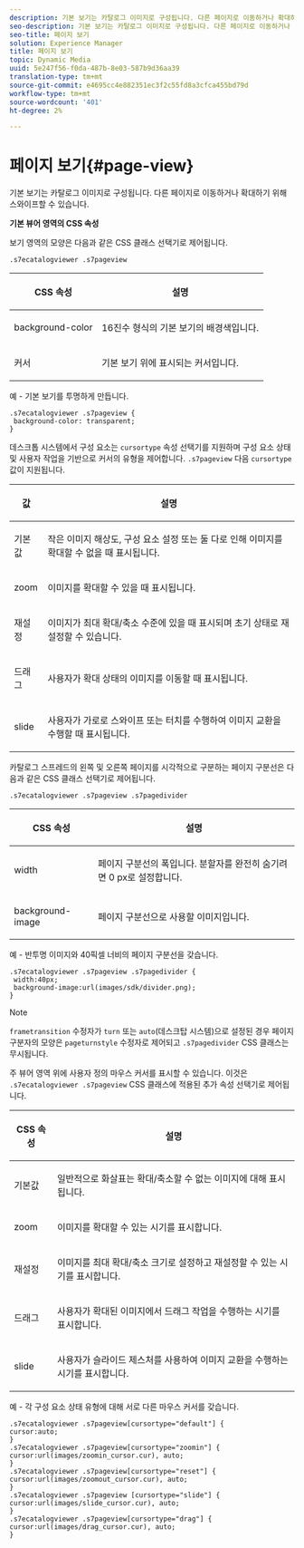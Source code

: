 ```yaml
---
description: 기본 보기는 카탈로그 이미지로 구성됩니다. 다른 페이지로 이동하거나 확대하기 위해 스와이프할 수 있습니다.
seo-description: 기본 보기는 카탈로그 이미지로 구성됩니다. 다른 페이지로 이동하거나 확대하기 위해 스와이프할 수 있습니다.
seo-title: 페이지 보기
solution: Experience Manager
title: 페이지 보기
topic: Dynamic Media
uuid: 5e247f56-f0da-487b-8e03-587b9d36aa39
translation-type: tm+mt
source-git-commit: e4695cc4e882351ec3f2c55fd8a3cfca455bd79d
workflow-type: tm+mt
source-wordcount: '401'
ht-degree: 2%

---
```



# 페이지 보기{#page-view}

기본 보기는 카탈로그 이미지로 구성됩니다. 다른 페이지로 이동하거나 확대하기 위해 스와이프할 수 있습니다.

<!--<a id="section_061E550C1C1D4DB2BD663A898895B38C"></a>-->

**기본 뷰어 영역의 CSS 속성**

보기 영역의 모양은 다음과 같은 CSS 클래스 선택기로 제어됩니다.

```
.s7ecatalogviewer .s7pageview
```

<table id="table_94EE3F5BBE4547C0B4943471CEE7EDE4"> 
 <thead> 
  <tr> 
   <th colname="col1" class="entry"> <p> CSS 속성 </p> </th> 
   <th colname="col2" class="entry"> <p>설명 </p> </th> 
  </tr> 
 </thead>
 <tbody> 
  <tr> 
   <td colname="col1"> <p> <span class="codeph"> background-color  </span> </p> </td> 
   <td colname="col2"> <p> 16진수 형식의 기본 보기의 배경색입니다. </p> </td> 
  </tr> 
  <tr> 
   <td colname="col1"> <p> <span class="codeph"> 커서  </span> </p> </td> 
   <td colname="col2"> <p>기본 보기 위에 표시되는 커서입니다. </p> </td> 
  </tr> 
 </tbody> 
</table>

예 - 기본 보기를 투명하게 만듭니다.

```
.s7ecatalogviewer .s7pageview { 
 background-color: transparent; 
}
```

데스크톱 시스템에서 구성 요소는 `cursortype` 속성 선택기를 지원하며 구성 요소 상태 및 사용자 작업을 기반으로 커서의 유형을 제어합니다. `.s7pageview` 다음 `cursortype` 값이 지원됩니다.

<table id="table_45B83F6CCDE84C36B0E087CA9144BFE6"> 
 <thead> 
  <tr> 
   <th colname="col1" class="entry"> <p>값 </p> </th> 
   <th colname="col2" class="entry"> <p>설명 </p> </th> 
  </tr> 
 </thead>
 <tbody> 
  <tr> 
   <td colname="col1"> <p> <span class="codeph"> 기본값 </span> </p> </td> 
   <td colname="col2"> <p>작은 이미지 해상도, 구성 요소 설정 또는 둘 다로 인해 이미지를 확대할 수 없을 때 표시됩니다. </p> </td> 
  </tr> 
  <tr> 
   <td colname="col1"> <p> <span class="codeph"> zoom  </span> </p> </td> 
   <td colname="col2"> <p>이미지를 확대할 수 있을 때 표시됩니다. </p> </td> 
  </tr> 
  <tr> 
   <td colname="col1"> <p> <span class="codeph"> 재설정 </span> </p> </td> 
   <td colname="col2"> <p>이미지가 최대 확대/축소 수준에 있을 때 표시되며 초기 상태로 재설정할 수 있습니다. </p> </td> 
  </tr> 
  <tr> 
   <td colname="col1"> <p> <span class="codeph"> 드래그 </span> </p> </td> 
   <td colname="col2"> <p>사용자가 확대 상태의 이미지를 이동할 때 표시됩니다. </p> </td> 
  </tr> 
  <tr> 
   <td colname="col1"> <p> <span class="codeph"> slide  </span> </p> </td> 
   <td colname="col2"> <p>사용자가 가로로 스와이프 또는 터치를 수행하여 이미지 교환을 수행할 때 표시됩니다. </p> </td> 
  </tr> 
 </tbody> 
</table>

카탈로그 스프레드의 왼쪽 및 오른쪽 페이지를 시각적으로 구분하는 페이지 구분선은 다음과 같은 CSS 클래스 선택기로 제어됩니다.

`.s7ecatalogviewer .s7pageview .s7pagedivider`

<table id="table_77EBC9A77BF14CF4974F8F43C709A207"> 
 <thead> 
  <tr> 
   <th colname="col1" class="entry"> <p> CSS 속성 </p> </th> 
   <th colname="col2" class="entry"> <p>설명 </p> </th> 
  </tr> 
 </thead>
 <tbody> 
  <tr> 
   <td colname="col1"> <p> <span class="codeph"> width </span> </p> </td> 
   <td colname="col2"> <p> 페이지 구분선의 폭입니다. 분할자를 완전히 숨기려면 <span class="codeph"> 0 </span> px로 설정합니다. </p> </td> 
  </tr> 
  <tr> 
   <td colname="col1"> <p> <span class="codeph"> background-image  </span> </p> </td> 
   <td colname="col2"> <p>페이지 구분선으로 사용할 이미지입니다. </p> </td> 
  </tr> 
 </tbody> 
</table>

예 - 반투명 이미지와 40픽셀 너비의 페이지 구분선을 갖습니다.

```
.s7ecatalogviewer .s7pageview .s7pagedivider { 
 width:40px; 
 background-image:url(images/sdk/divider.png); 
}
```

>[!NOTE]
>
>`frametransition` 수정자가 `turn` 또는 `auto`(데스크탑 시스템)으로 설정된 경우 페이지 구분자의 모양은 `pageturnstyle` 수정자로 제어되고 `.s7pagedivider` CSS 클래스는 무시됩니다.

주 뷰어 영역 위에 사용자 정의 마우스 커서를 표시할 수 있습니다. 이것은 `.s7ecatalogviewer .s7pageview` CSS 클래스에 적용된 추가 속성 선택기로 제어됩니다.

<table id="table_908164DECF9347A19A9696A23BBDB1A2"> 
 <thead> 
  <tr> 
   <th colname="col1" class="entry"> <p> CSS 속성 </p> </th> 
   <th colname="col2" class="entry"> <p>설명 </p> </th> 
  </tr> 
 </thead>
 <tbody> 
  <tr> 
   <td colname="col1"> <p> <span class="codeph"> 기본값 </span> </p> </td> 
   <td colname="col2"> <p> 일반적으로 화살표는 확대/축소할 수 없는 이미지에 대해 표시됩니다. </p> </td> 
  </tr> 
  <tr> 
   <td colname="col1"> <p> <span class="codeph"> zoom  </span> </p> </td> 
   <td colname="col2"> <p> 이미지를 확대할 수 있는 시기를 표시합니다. </p> </td> 
  </tr> 
  <tr> 
   <td colname="col1"> <p> <span class="codeph"> 재설정 </span> </p> </td> 
   <td colname="col2"> <p>이미지를 최대 확대/축소 크기로 설정하고 재설정할 수 있는 시기를 표시합니다. </p> </td> 
  </tr> 
  <tr> 
   <td colname="col1"> <p> <span class="codeph"> 드래그 </span> </p> </td> 
   <td colname="col2"> <p>사용자가 확대된 이미지에서 드래그 작업을 수행하는 시기를 표시합니다. </p> </td> 
  </tr> 
  <tr> 
   <td colname="col1"> <p> <span class="codeph"> slide  </span> </p> </td> 
   <td colname="col2"> <p>사용자가 슬라이드 제스처를 사용하여 이미지 교환을 수행하는 시기를 표시합니다. </p> </td> 
  </tr> 
 </tbody> 
</table>

예 - 각 구성 요소 상태 유형에 대해 서로 다른 마우스 커서를 갖습니다.

```
.s7ecatalogviewer .s7pageview[cursortype="default"] { 
cursor:auto; 
} 
.s7ecatalogviewer .s7pageview[cursortype="zoomin"] { 
cursor:url(images/zoomin_cursor.cur), auto; 
} 
.s7ecatalogviewer .s7pageview[cursortype="reset"] { 
cursor:url(images/zoomout_cursor.cur), auto; 
} 
.s7ecatalogviewer .s7pageview [cursortype="slide"] { 
cursor:url(images/slide_cursor.cur), auto; 
} 
.s7ecatalogviewer .s7pageview[cursortype="drag"] { 
cursor:url(images/drag_cursor.cur), auto; 
}
```

